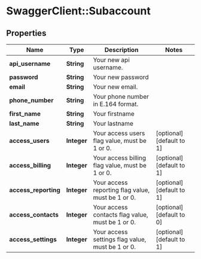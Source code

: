 # SwaggerClient::Subaccount

## Properties
Name | Type | Description | Notes
------------ | ------------- | ------------- | -------------
**api_username** | **String** | Your new api username. | 
**password** | **String** | Your new password | 
**email** | **String** | Your new email. | 
**phone_number** | **String** | Your phone number in E.164 format. | 
**first_name** | **String** | Your firstname | 
**last_name** | **String** | Your lastname | 
**access_users** | **Integer** | Your access users flag value, must be 1 or 0. | [optional] [default to 1]
**access_billing** | **Integer** | Your access billing flag value, must be 1 or 0. | [optional] [default to 1]
**access_reporting** | **Integer** | Your access reporting flag value, must be 1 or 0. | [optional] [default to 1]
**access_contacts** | **Integer** | Your access contacts flag value, must be 1 or 0. | [optional] [default to 0]
**access_settings** | **Integer** | Your access settings flag value, must be 1 or 0. | [optional] [default to 1]


